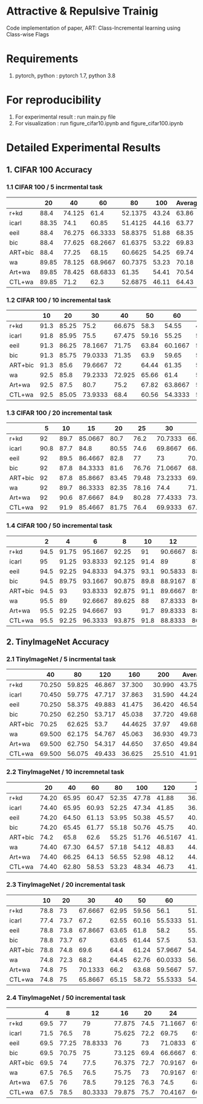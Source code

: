 # Attractive & Repulsive Trainig 
Code implementation of paper, ART: Class-Incremental learning using Class-wise Flags

# Requirements
1. pytorch, python : pytorch 1.7, python 3.8

# For reproducibility
1. For experimental result : run main.py file
2. For visualization : run figure_cifar10.ipynb and figure_cifar100.ipynb

# Detailed Experimental Results
## 1. CIFAR 100 Accuracy

### 1.1 CIFAR 100 / 5 incrmental task

|         | 20    | 40     | 60      | 80      | 100   | Average |
|---------|-------|--------|---------|---------|-------|---------|
| r+kd    | 88.4  | 74.125 | 61.4    | 52.1375 | 43.24 | 63.86   |
| icarl   | 88.35 | 74.1   | 60.85   | 51.4125 | 44.16 | 63.77   |
| eeil    | 88.4  | 76.275 | 66.3333 | 58.8375 | 51.88 | 68.35   |
| bic     | 88.4  | 77.625 | 68.2667 | 61.6375 | 53.22 | 69.83   |
| ART+bic | 88.4  | 77.25  | 68.15   | 60.6625 | 54.25 | 69.74   |
| wa      | 89.85 | 78.125 | 68.9667 | 60.7375 | 53.23 | 70.18   |
| Art+wa  | 89.85 | 78.425 | 68.6833 | 61.35   | 54.41 | 70.54   |
| CTL+wa  | 89.85 | 71.2   | 62.3    | 52.6875 | 46.11 | 64.43   |


### 1.2 CIFAR 100 / 10 incremental task

|         | 10   | 20    | 30      | 40     | 50    | 60      | 70      | 80      | 90      | 100   | Average |
|---------|------|-------|---------|--------|-------|---------|---------|---------|---------|-------|---------|
| r+kd    | 91.3 | 85.25 | 75.2    | 66.675 | 58.3  | 54.55   | 49.4429 | 45.1125 | 40.1222 | 38.32 | 57.00   |
| icarl   | 91.8 | 85.95 | 75.5    | 67.475 | 59.16 | 55.25   | 50.6857 | 44.7875 | 41.3333 | 38.24 | 57.60   |
| eeil    | 91.3 | 86.25 | 78.1667 | 71.75  | 63.84 | 60.1667 | 56.1429 | 51.55   | 47.7667 | 45.36 | 62.33   |
| bic     | 91.3 | 85.75 | 79.0333 | 71.35  | 63.9  | 59.65   | 54.1714 | 49.7125 | 46.6556 | 44.08 | 61.59   |
| ART+bic | 91.3 | 85.6  | 79.6667 | 72     | 64.44 | 61.35   | 56.5286 | 52.8875 | 48.2222 | 45.91 | 62.96   |
| wa      | 92.5 | 85.8  | 79.2333 | 72.925 | 65.66 | 61.4    | 57.2714 | 53.8375 | 50.7889 | 48.27 | 63.91   |
| Art+wa  | 92.5 | 87.5  | 80.7    | 75.2   | 67.82 | 63.8667 | 59.9    | 56.3    | 52.1667 | 48.77 | 65.80   |
| CTL+wa  | 92.5 | 85.05 | 73.9333 | 68.4   | 60.56 | 54.3333 | 50.1286 | 44.325  | 40.4667 | 36.4  | 57.07   |


### 1.3 CIFAR 100 / 20 incremental task

|         | 5    | 10   | 15      | 20    | 25    | 30      | 35      | 40     | 45      | 50    | 55      | 60      | 65      | 70      | 75      | 80      | 85      | 90      | 95      | 100   | Average  |
|---------|------|------|---------|-------|-------|---------|---------|--------|---------|-------|---------|---------|---------|---------|---------|---------|---------|---------|---------|-------|----------|
| r+kd    | 92   | 89.7 | 85.0667 | 80.7  | 76.2  | 70.7333 | 66.8286 | 60.675 | 55.6222 | 52.42 | 50.5091 | 49.7167 | 46.1077 | 45.6    | 43.1067 | 40.7375 | 39.1882 | 35.3889 | 34.2105 | 34.43 | 57.44705 |
| icarl   | 90.8 | 87.7 | 84.8    | 80.55 | 74.6  | 69.8667 | 66.6    | 61.175 | 56.5333 | 53.36 | 52.4    | 49.7167 | 45.6    | 45.8857 | 44.2133 | 40.8875 | 39.3765 | 35.8111 | 34.3053 | 34.48 | 57.43305 |
| eeil    | 92   | 89.5 | 86.4667 | 82.8  | 77    | 73      | 70.5429 | 65.025 | 60.5778 | 56.18 | 54.3091 | 52.3167 | 49.0923 | 48.9429 | 47.68   | 43.9    | 42.3529 | 39.5667 | 37.2737 | 36.79 | 60.26583 |
| bic     | 92   | 87.8 | 84.3333 | 81.6  | 76.76 | 71.0667 | 68.2    | 63.8   | 59.2222 | 55.08 | 52.7455 | 50.9333 | 48.6462 | 47.0429 | 43.96   | 40.5875 | 38.2824 | 36.9778 | 34.6316 | 33.27 | 58.34696 |
| ART+bic | 92   | 87.8 | 85.8667 | 83.45 | 79.48 | 73.2333 | 69.6571 | 67.525 | 62.2444 | 57.52 | 56.0545 | 53.45   | 50.4    | 49.1    | 46.84   | 44.6375 | 42.7882 | 41.2889 | 38.4105 | 38.03 | 60.98881 |
| wa      | 92   | 89.7 | 86.3333 | 82.35 | 78.16 | 74.4    | 71.3714 | 67.7   | 63.3556 | 60.16 | 59.2    | 56.55   | 54.1385 | 52.9    | 50.96   | 49.425  | 47.3765 | 45.1333 | 43.1579 | 42.31 | 63.33407 |
| Art+wa  | 92   | 90.6 | 87.6667 | 84.9  | 80.28 | 77.4333 | 73.9143 | 70.325 | 66.1778 | 62.68 | 59.2    | 58.35   | 54.5231 | 53.8857 | 51.8    | 49.9375 | 47.9882 | 45.7889 | 44.1474 | 42.85 | 64.72239 |
| CTL+wa  | 92   | 91.9 | 85.4667 | 81.75 | 76.4  | 69.9333 | 67.9714 | 60.625 | 56.3778 | 53.76 | 50.3455 | 47.5333 | 44.9385 | 43.6857 | 42.08   | 38.4    | 37.1412 | 33.7556 | 32.7895 | 32.48 | 56.96667 |

### 1.4 CIFAR 100 / 50 incremental task

|         | 2    | 4     | 6       | 8      | 10   | 12      | 14      | 16      | 18      | 20    | 22      | 24      | 26      | 28      | 30      | 32      | 34      | 36      | 38      | 40     | 42      | 44      | 46      | 48      | 50    | 52      | 54      | 56      | 58      | 60      | 62      | 64      | 66      | 68      | 70      | 72      | 74      | 76      | 78      | 80      | 82      | 84      | 86      | 88      | 90      | 92      | 94      | 96      | 98      | 100   | Average |
|---------|------|-------|---------|--------|------|---------|---------|---------|---------|-------|---------|---------|---------|---------|---------|---------|---------|---------|---------|--------|---------|---------|---------|---------|-------|---------|---------|---------|---------|---------|---------|---------|---------|---------|---------|---------|---------|---------|---------|---------|---------|---------|---------|---------|---------|---------|---------|---------|---------|-------|---------|
| r+kd    | 94.5 | 91.75 | 95.1667 | 92.25  | 91   | 90.6667 | 88.2143 | 86.9375 | 85.3333 | 83.15 | 80.5    | 78.25   | 77.3462 | 75.3929 | 71.2    | 70.8125 | 68.2941 | 67.9444 | 67.1579 | 62.025 | 59      | 57.4545 | 56.913  | 56.3125 | 53.28 | 53.3846 | 52.4074 | 50.3393 | 49.931  | 49.5833 | 47.7097 | 48.7969 | 47.8333 | 47.5441 | 46.3    | 46.3056 | 46.4054 | 44.3553 | 42.2436 | 41.5875 | 41.8293 | 39.3333 | 39.314  | 36.8409 | 36.6444 | 37.5217 | 35.7872 | 35.8854 | 35.5306 | 35.06 | 59.08   |
| icarl   | 95   | 91.25 | 93.8333 | 92.125 | 91.4 | 89      | 87.9286 | 85.125  | 83.4444 | 82.25 | 80.0909 | 77.5833 | 77.1923 | 75.75   | 71.7    | 70.3438 | 68.0588 | 67.25   | 66.4211 | 62.275 | 59.619  | 58.7045 | 56.9565 | 56.875  | 54.6  | 54.1538 | 53.4259 | 51.1786 | 51.069  | 50.3    | 48.0161 | 48.7031 | 47.9242 | 47.7206 | 46      | 45.6667 | 45.3108 | 44.1711 | 42.6026 | 41.3    | 39.8902 | 38.75   | 37.6512 | 37.3068 | 36.6222 | 36.9239 | 35.0638 | 34.0938 | 35.2755 | 35.74 | 58.87   |
| eeil    | 94.5 | 92.25 | 94.8333 | 94.375 | 93.1 | 90.5833 | 88.0714 | 86.75   | 85.3333 | 83.35 | 80.5455 | 78.9583 | 77.7308 | 76.4643 | 72.9333 | 71.6875 | 68.8235 | 68.4444 | 68.3158 | 64.95  | 60.5952 | 58.7727 | 57.413  | 56.4583 | 55.26 | 55.0577 | 53.8889 | 51.1607 | 51.0172 | 50.55   | 49      | 50.0469 | 48.0758 | 48.7059 | 47.3    | 46.9861 | 46.2432 | 44.9474 | 43.5897 | 41.625  | 41.061  | 39.75   | 40.1628 | 38.4773 | 38.1111 | 37.913  | 35.9574 | 34.6354 | 35.4898 | 35.5  | 59.82   |
| bic     | 94.5 | 89.75 | 93.1667 | 90.875 | 89.8 | 88.9167 | 87.7143 | 84.0625 | 82.8333 | 81.65 | 78.9091 | 77.7083 | 75      | 73      | 71.1333 | 70.375  | 68.5882 | 65.6389 | 64.9737 | 62.75  | 58.9048 | 56.4545 | 54.8261 | 54.2708 | 52.72 | 52.5385 | 51.6667 | 50.1071 | 49.8276 | 46.95   | 46.5323 | 47.1094 | 44.6364 | 45.0147 | 44.0429 | 43.2361 | 43.0946 | 41.1447 | 40.6795 | 38.4    | 38.6585 | 35.6905 | 36.6279 | 35.0568 | 34.5778 | 35.413  | 33.2553 | 33.8333 | 32.5612 | 31.8  | 57.28   |
| ART+bic | 94.5 | 93    | 93.8333 | 92.875 | 91.1 | 89.6667 | 89.2857 | 86.3125 | 85.1667 | 83.9  | 81.2727 | 79.375  | 77.6538 | 76.6786 | 72.4667 | 71.1563 | 68.7353 | 68.4167 | 68.1053 | 64.425 | 62.3095 | 59.75   | 57.7174 | 57.5417 | 56.66 | 55.4423 | 54.5556 | 52.5893 | 52.3276 | 51.8667 | 51.2581 | 50.2188 | 49.5455 | 48.5882 | 48.1714 | 48.1389 | 48.3514 | 45.4474 | 45.859  | 43.4125 | 43.4878 | 40.0357 | 40.1512 | 39.5227 | 39.5889 | 40.3152 | 38.4149 | 36.6667 | 36.3367 | 37.22 | 60.51   |
| wa      | 95.5 | 89    | 92.6667 | 89.625 | 88   | 87.8333 | 86      | 84.4375 | 83.2222 | 81.25 | 80.0909 | 78.0833 | 76.8462 | 76.8214 | 73.4    | 73      | 70.9706 | 69.1944 | 68.6053 | 65.4   | 62.7619 | 62.1136 | 60      | 58.8542 | 57.72 | 57.4808 | 56.5    | 56.0714 | 54.5345 | 53.65   | 52.2258 | 50.6719 | 50.9242 | 50      | 49.6429 | 47.9444 | 47.8784 | 46.2368 | 45.7949 | 44.2    | 43.3659 | 42.5119 | 42.7209 | 40.9205 | 40.5667 | 39.0217 | 38.7128 | 37.2396 | 37.4286 | 35.38 | 60.77   |
| Art+wa  | 95.5 | 92.25 | 94.6667 | 93     | 91.7 | 89.8333 | 88.9286 | 86.9375 | 85.6667 | 84.7  | 82.8636 | 81.125  | 80.6923 | 78.8571 | 75.7333 | 73.8125 | 72.0588 | 71.4722 | 70.5789 | 68.2   | 64.9762 | 62.3864 | 60.2174 | 60.0625 | 58.16 | 57.75   | 57.4815 | 55.2679 | 55.1552 | 53.35   | 52.6452 | 50.7031 | 51.4242 | 50.4853 | 51.2429 | 48.875  | 49.8514 | 47.5921 | 47.5128 | 45.775  | 45.1951 | 43.869  | 44.0814 | 42.7727 | 42.5111 | 40.4783 | 40.5957 | 40.8646 | 39.9796 | 39.36 | 62.52   |
| CTL+wa  | 95.5 | 92.25 | 96.3333 | 93.875 | 91.8 | 88.8333 | 86.7143 | 85      | 82.9444 | 82.3  | 76.5    | 75.75   | 74.5    | 73.3214 | 66.8667 | 67.3438 | 65.1176 | 62.9444 | 61.8421 | 58.3   | 54.7381 | 54.4318 | 53.3696 | 50.2292 | 50.24 | 48.7308 | 48.1111 | 45.2857 | 45.0172 | 43.6833 | 42.5484 | 45.3906 | 42.6515 | 44.1765 | 40.6286 | 39.4167 | 40.6622 | 39.5132 | 36.2436 | 34.8125 | 34.7805 | 33.9643 | 33.2674 | 31.4205 | 31.8    | 32.837  | 28.9043 | 29.3229 | 30.2041 | 29.62 | 55.07   |



## 2. TinyImageNet Accuracy

### 2.1 TinyImageNet / 5 incrmental task

|         | 40     | 80     | 120    | 160     | 200    | Average  |
|---------|--------|--------|--------|---------|--------|----------|
| r+kd    | 70.250 | 59.825 | 46.867 | 37.300  | 30.990 | 43.75    |
| icarl   | 70.450 | 59.775 | 47.717 | 37.863  | 31.590 | 44.24    |
| eeil    | 70.250 | 58.375 | 49.883 | 41.475  | 36.420 | 46.54    |
| bic     | 70.250 | 62.250 | 53.717 | 45.038  | 37.720 | 49.68    |
| ART+bic | 70.25  | 62.625 | 53.7   | 44.4625 | 37.97  | 49.68938 |
| wa      | 69.500 | 62.175 | 54.767 | 45.063  | 36.930 | 49.73    |
| Art+wa  | 69.500 | 62.750 | 54.317 | 44.650  | 37.650 | 49.84    |
| CTL+wa  | 69.500 | 56.075 | 49.433 | 36.625  | 25.510 | 41.91    |

### 2.2 TinyImageNet / 10 incremnetal task

|         | 20    | 40    | 60    | 80    | 100   | 120     | 140     | 160     | 180     | 200   | Average |
|---------|-------|-------|-------|-------|-------|---------|---------|---------|---------|-------|---------|
| r+kd    | 74.20 | 65.95 | 60.47 | 52.35 | 47.78 | 41.88   | 36.61   | 33.70   | 30.53   | 27.40 | 44.08   |
| icarl   | 74.40 | 65.95 | 60.93 | 52.25 | 47.34 | 41.85   | 36.14   | 33.33   | 30.46   | 27.02 | 43.92   |
| eeil    | 74.20 | 64.50 | 61.13 | 53.95 | 50.38 | 45.57   | 40.67   | 37.53   | 34.90   | 32.14 | 46.75   |
| bic     | 74.20 | 65.45 | 61.77 | 55.18 | 50.76 | 45.75   | 40.21   | 36.96   | 33.40   | 27.95 | 46.38   |
| ART+bic | 74.2  | 65.8  | 62.6  | 55.25 | 51.76 | 46.5167 | 41.2714 | 37.5875 | 34.9444 | 31.68 | 47.49   |
| wa      | 74.40 | 67.30 | 64.57 | 57.18 | 54.12 | 48.83   | 44.31   | 39.85   | 36.24   | 31.14 | 49.28   |
| Art+wa  | 74.40 | 66.25 | 64.13 | 56.55 | 52.98 | 48.12   | 44.41   | 40.43   | 37.16   | 34.26 | 49.36   |
| CTL+wa  | 74.40 | 62.80 | 58.53 | 53.23 | 48.34 | 46.73   | 41.61   | 36.94   | 33.88   | 29.74 | 45.76   |

### 2.3 TinyImageNet / 20 incremental task

|         | 10   | 20   | 30      | 40    | 50    | 60      | 70      | 80     | 90      | 100   | 110     | 120     | 130     | 140     | 150     | 160     | 170     | 180     | 190     | 200   | Average  |
|---------|------|------|---------|-------|-------|---------|---------|--------|---------|-------|---------|---------|---------|---------|---------|---------|---------|---------|---------|-------|----------|
| r+kd    | 78.8 | 73   | 67.6667 | 62.95 | 59.56 | 56.1    | 51.1429 | 46.35  | 44.9778 | 42.98 | 38.5091 | 37.0833 | 34.0923 | 32.5    | 30.3733 | 29.1625 | 28.2    | 26.2222 | 23.8947 | 23.79 | 42.56    |
| icarl   | 77.4 | 73.7 | 67.2    | 62.55 | 60.16 | 55.5333 | 51.9714 | 46.9   | 45.3111 | 43.18 | 38.7636 | 37.9333 | 34.5385 | 33.0286 | 30.3333 | 29.3875 | 28.8706 | 26.3444 | 24.4526 | 23.8  | 42.84    |
| eeil    | 78.8 | 73.8 | 67.8667 | 63.65 | 61.8  | 58.2    | 55.0286 | 50.575 | 46.6    | 45.52 | 43.4545 | 41.5333 | 39.0615 | 36.6    | 35.2133 | 33.6125 | 32.3647 | 30.2667 | 28.5368 | 27.56 | 45.85    |
| bic     | 78.8 | 73.7 | 67      | 63.65 | 61.44 | 57.5    | 53.2857 | 47.625 | 45.2889 | 42.76 | 37.6909 | 34.7    | 32.7385 | 30.9    | 28.68   | 27.175  | 25.8588 | 22.1333 | 20.1053 | 19.36 | 41.66    |
| ART+bic | 78.8 | 74.8 | 69.6    | 64.4  | 61.24 | 57.9667 | 54.7429 | 49.5   | 47.4444 | 45.44 | 42.2727 | 40.3833 | 38.4462 | 35.6714 | 33.8133 | 31.35   | 31.3765 | 28.5444 | 27.4316 | 26.96 | 45.33597 |
| wa      | 74.8 | 72.3 | 68.2    | 64.45 | 62.76 | 60.0333 | 56.6857 | 52.075 | 48.8667 | 47.58 | 44.2727 | 41.4333 | 38.1231 | 35.9429 | 32.8    | 30.775  | 28.5059 | 26.6667 | 24.3789 | 22.9  | 45.20    |
| Art+wa  | 74.8 | 75   | 70.1333 | 66.2  | 63.68 | 59.5667 | 57.5714 | 51.925 | 49      | 47.94 | 45.0909 | 43.15   | 41.1077 | 39.1143 | 37.24   | 35.25   | 33.9294 | 32.2222 | 31.1579 | 30.2  | 47.87    |
| CTL+wa  | 74.8 | 75   | 65.8667 | 65.15 | 58.72 | 55.5333 | 54.6571 | 46.925 | 46.6222 | 41.36 | 41.1818 | 41.9333 | 38.8154 | 36.1429 | 35.2933 | 33.35   | 33.9765 | 31.3667 | 30.1368 | 29.03 | 45.32    |


### 2.4 TinyImageNet / 50 incremental task

|         | 4    | 8     | 12      | 16     | 20   | 24      | 28      | 32      | 36      | 40    | 44      | 48      | 52      | 56      | 60      | 64      | 68      | 72      | 76      | 80     | 84      | 88      | 92      | 96      | 100   | 104     | 108     | 112     | 116     | 120     | 124     | 128     | 132     | 136     | 140     | 144     | 148     | 152     | 156     | 160     | 164     | 168     | 172     | 176     | 180     | 184     | 188     | 192     | 196     | 200   | Average  |
|---------|------|-------|---------|--------|------|---------|---------|---------|---------|-------|---------|---------|---------|---------|---------|---------|---------|---------|---------|--------|---------|---------|---------|---------|-------|---------|---------|---------|---------|---------|---------|---------|---------|---------|---------|---------|---------|---------|---------|---------|---------|---------|---------|---------|---------|---------|---------|---------|---------|-------|----------|
| r+kd    | 69.5 | 77    | 79      | 77.875 | 74.5 | 71.1667 | 65.7143 | 63.5    | 61.0556 | 58.15 | 59.3636 | 57.4167 | 54.6923 | 52.25   | 52.1    | 49.375  | 48      | 46.7778 | 44.5263 | 43.45  | 40.8571 | 40.6136 | 40.3043 | 40.7708 | 39.4  | 37.4808 | 36.4259 | 35.8929 | 34.3103 | 33.6167 | 32.0161 | 31.3125 | 29.9697 | 30.6618 | 29.2714 | 27.8889 | 27.6486 | 28.7763 | 27.7308 | 26.425  | 26.0976 | 26.5    | 24.3953 | 23.9318 | 25.1111 | 23.413  | 22.2021 | 22.5833 | 22.3571 | 22.2  | 41.76    |
| icarl   | 71.5 | 76.5  | 78      | 75.625 | 72.2 | 69.75   | 65.5    | 62.5    | 61.7222 | 59    | 58.5    | 55.875  | 55.4615 | 51.8929 | 53.2667 | 49.6875 | 48.0588 | 45.6944 | 42.7368 | 42.425 | 40.4048 | 39.6364 | 40.3261 | 40.1458 | 38.6  | 37.0192 | 35.3148 | 35.3036 | 33.8103 | 33.0333 | 31.0484 | 30.2188 | 29.6061 | 29.2794 | 28.2714 | 27.4861 | 27.2432 | 28.0526 | 26.7564 | 25.75   | 25.8537 | 25.3095 | 24.5581 | 24.2273 | 24.5778 | 22.4348 | 21.2553 | 21.3333 | 21.8469 | 21.55 | 41.12    |
| eeil    | 69.5 | 77.25 | 78.8333 | 76     | 73   | 71.0833 | 67.2143 | 65.125  | 63.7778 | 59.45 | 59.1364 | 57.5417 | 56.2308 | 54.2143 | 53.3667 | 51.6563 | 49.2353 | 48.8889 | 46.8421 | 45.5   | 43.5    | 43.0909 | 42.8478 | 42.5208 | 41.42 | 40.1346 | 38.1852 | 38.1964 | 37.1724 | 36.0333 | 34.9516 | 33.4375 | 32.9394 | 32.2353 | 32.1571 | 30.4306 | 30.2703 | 29.9211 | 28.8333 | 28.2125 | 28.122  | 27.8095 | 27.2093 | 26.1364 | 25.8333 | 25.3804 | 24.2021 | 24.1667 | 23.7857 | 23.34 | 43.40    |
| bic     | 69.5 | 70.75 | 75      | 73.125 | 69.4 | 66.6667 | 61      | 60.5625 | 58      | 54.4  | 52.6818 | 51.2917 | 48      | 47.2857 | 45.5667 | 42.375  | 41.1471 | 39.25   | 35.3421 | 35.825 | 34.1905 | 32.3636 | 31.587  | 31.5208 | 30.36 | 26.6923 | 24.6111 | 23.75   | 23.1207 | 22.0333 | 20.6774 | 19.8594 | 19.1515 | 18.4118 | 17.7143 | 16.75   | 16.0541 | 15.8684 | 15.5769 | 14.9    | 14.6341 | 14.5476 | 13.4884 | 12.0227 | 12.3556 | 10.8043 | 10.5532 | 9.85417 | 10.3469 | 9.89  | 32.68    |
| ART+bic | 69.5 | 74    | 77.5    | 76.375 | 72.7 | 70.9167 | 66      | 63      | 61.8889 | 58.7  | 57.4091 | 55.0833 | 54      | 52.5    | 51.6    | 49.25   | 48.6176 | 46.7222 | 43.4211 | 42.875 | 41.5714 | 40.6364 | 41.4565 | 41.25   | 40.4  | 38.3654 | 36.5556 | 36.0357 | 34.9828 | 33.7167 | 32.0484 | 30.4375 | 31.1212 | 30.2059 | 30.1286 | 29.5694 | 28.7838 | 29.6053 | 27.8846 | 26.575  | 25.8171 | 26.3571 | 25.1047 | 24.125  | 24.5556 | 23.2391 | 22.4149 | 22.2813 | 22.3265 | 22.1  | 41.67776 |
| wa      | 67.5 | 76.5  | 76.5    | 75.75  | 73   | 70.9167 | 65.9286 | 63.4375 | 61.5    | 60.1  | 58.7273 | 56.1667 | 54.3846 | 52.75   | 52.8    | 49.0313 | 47.1176 | 46.6389 | 41.5789 | 41.7   | 39.6667 | 39.4545 | 39.0652 | 38.4167 | 36.92 | 35.5192 | 33.037  | 32.75   | 29.7931 | 29.0167 | 28.0806 | 26.9375 | 25.7727 | 25.1176 | 24.0429 | 22.2361 | 21.5135 | 21.1316 | 20.1282 | 19.05   | 18.4268 | 18.0119 | 17.2442 | 16.2955 | 15.4889 | 15.087  | 14.5851 | 14.2708 | 13.7245 | 13.2  | 38.13    |
| Art+wa  | 67.5 | 76    | 78.5    | 79.125 | 76.3 | 74.5    | 68.5714 | 65.5    | 64.8333 | 61.25 | 60.2273 | 59.125  | 58      | 56.2857 | 54.9333 | 52.5313 | 50.9412 | 50.7778 | 47.5    | 46.55  | 45.9762 | 44.2955 | 43.8478 | 43.5417 | 42.86 | 42.0192 | 40.1296 | 40.2321 | 38.4655 | 37.5833 | 37.5484 | 36.1875 | 35.2879 | 34.7941 | 34.6714 | 32.875  | 31.4459 | 31.9474 | 31.3718 | 30.2125 | 30.0732 | 29.1548 | 28.5698 | 27.9318 | 27.8556 | 26.9565 | 26.3936 | 25.9375 | 25.3265 | 24.77 | 45.10    |
| CTL+wa  | 67.5 | 78.5  | 80.3333 | 79.875 | 75.7 | 70.4167 | 66.7857 | 62.375  | 62.2778 | 57.7  | 56.4545 | 54.625  | 52.1923 | 53.1786 | 49.2667 | 49.8125 | 50.4706 | 45.2778 | 40.4474 | 42.9   | 40.3571 | 40.7955 | 39.6522 | 36.7083 | 37.14 | 34.0385 | 36.6111 | 35.6071 | 34.3793 | 34.2667 | 29.8226 | 30.1875 | 28.9394 | 29.4412 | 30.7571 | 26.7361 | 25.0135 | 30.3421 | 26.7436 | 26.4625 | 28.0122 | 22.381  | 25.7558 | 24.1591 | 26.2444 | 21.7391 | 22.8723 | 23.2292 | 21.6327 | 23.14 | 41.26    |
